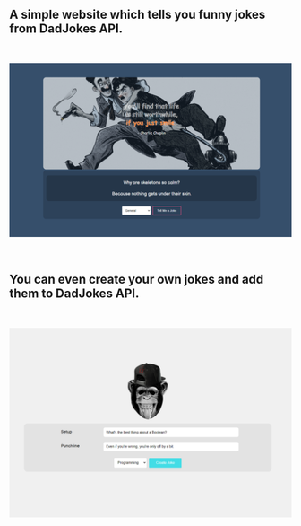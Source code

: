 ## A simple website which tells you funny jokes from **DadJokes** API.

<br/>

[![Joke Screen 1](./content/images/screen1.png)](https://ganesh-tyjo.github.io/joke/)

<br/>

## You can even create your own jokes and add them to **DadJokes** API.

<br/>

[![Joke Screen 2](./content/images/screen2.png)](https://ganesh-tyjo.github.io/joke/)
